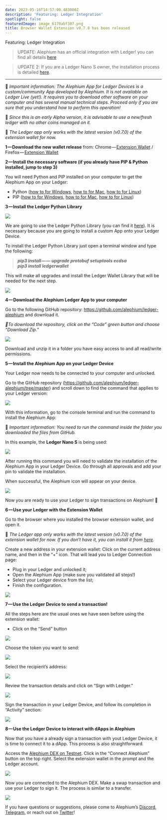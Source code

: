 ```yaml
---
date: 2023-05-16T14:57:00.483000Z
description: 'Featuring: Ledger Integration'
spotlight: false
featuredImage: image_6170abf307.png
title: Browser Wallet Extension v0.7.0 has been released
---
```


Featuring: Ledger Integration

> UPDATE: Alephium has an official integration with Ledger! you can find all details <a href="https://medium.com/@alephium/alephium-available-on-ledger-hardware-wallets-27fa77f928ab" class="markup--anchor markup--pullquote-anchor" >here</a>

> UPDATE 2: If you are a Ledger Nano S owner, the installation process is detailed <a href="https://medium.com/p/7a86570f4089/edit" >here</a>.

---

🚨 _Important information: The Alephium App for Ledger Devices is a custom/community App developed by Alephium. It is not available on Ledger Live (yet!). It requires you to download other software on your computer and has several manual technical steps. Proceed only if you are sure that you understand how to perform this operation!_

🚨 _Since this is an early Alpha version, it is advisable to use a new/fresh ledger with no other coins managed on it._

🚨 _The Ledger app only works with the latest version (v0.7.0) of the extension wallet for now._

**1 — Download the new wallet release** from: Chrome — <a href="https://chrome.google.com/webstore/detail/alephium-extension-wallet/gdokollfhmnbfckbobkdbakhilldkhcj" >Extension Wallet</a> / Firefox — <a href="https://addons.mozilla.org/en-US/firefox/addon/alephiumextensionwallet/" >Extension Wallet</a>

**2 — Install the necessary software (if you already have PIP & Python installed, jump to step 3)**

You will need Python and PIP installed on your computer to get the Alephium App on your Ledger:

- Python (<a href="https://www.simplilearn.com/tutorials/python-tutorial/python-installation-on-windows#:~:text=To%20download%20Python%2C%20you%20need,then%20select%20the%20Windows%20option." >how to for Windows</a>, <a href="https://docs.python.org/3/using/mac.html" >how to for Mac</a>, <a href="https://docs.python-guide.org/starting/install3/linux/" >how to for Linux</a>)
- PIP (<a href="https://www.dataquest.io/blog/install-pip-windows/" >how to for Windows</a>, <a href="https://www.groovypost.com/howto/install-pip-on-a-mac/" >how to for Mac</a>, <a href="https://docs.python-guide.org/starting/install3/linux/" >how to for Linux</a>)

**3 — Install the Ledger Python Library**

![](image_db53d15aaa.png)

We are going to use the Ledger Python Library (you can find it <a href="https://github.com/LedgerHQ/ledgerctl#quick-install" >here</a>). It is necessary because you are going to install a custom App onto your Ledger Device.

To install the Ledger Python Library just open a terminal window and type the following:

> **_pip3 install — — upgrade protobuf setuptools ecdsa  
> pip3 install ledgerwallet_**

This will make all upgrades and install the Ledger Wallet Library that will be needed for the next step.

![](image_7889d7e170.gif)

**4 — Download the Alephium Ledger App to your computer**

Go to the following GitHub repository: <a href="https://github.com/alephium/ledger-alephium/tree/master/release" >https://github.com/alephium/ledger-alephium</a> and download it.

_🚨To download the repository, click on the “Code” green button and choose “Download Zip.”_

![](image_66daf415fe.png)

Download and unzip it in a folder you have easy access to and all read/write permissions.

**5 — Install the Alephium App on your Ledger Device**

Your Ledger now needs to be connected to your computer and unlocked.

Go to the GitHub repository (<a href="https://github.com/alephium/ledger-alephium/tree/master" >https://github.com/alephium/ledger-alephium/tree/master</a>) and scroll down to find the command that applies to your Ledger version:

![](image_8fb9cb3848.png)

With this information, go to the console terminal and run the command to install the Alephium App:

🚨 _Important information: You need to run the command inside the folder you downloaded the files from GitHub._

In this example, the **Ledger Nano S** is being used:

![](image_37de619c27.png)

After running this command you will need to validate the installation of the Alephium App in your Ledger Device. Go through all approvals and add your pin to validate the installation.

When successful, the Alephium icon will appear on your device.

![](image_70920c6c77.jpeg)

Now you are ready to use your Ledger to sign transactions on Alephium! **🎉**

**6 — Use your Ledger with the Extension Wallet**

Go to the browser where you installed the browser extension wallet, and open it.

🚨 _The Ledger app only works with the latest version (v0.7.0) of the extension wallet for now. If you don’t have it, you can install it from_ <a href="https://chrome.google.com/webstore/detail/alephium-extension-wallet/gdokollfhmnbfckbobkdbakhilldkhcj/related" ><em>here</em></a>_._

Create a new address in your extension wallet: Click on the current address name, and then in the “+” icon. That will lead you to Ledger Connection page:

- Plug in your Ledger and unlocked it;
- Open the Alephium App (make sure you validated all steps!)
- Select your Ledger device from the list;
- Finish the configuration.

![](image_6745633ac7.gif)

**7 — Use the Ledger Device to send a transaction!**

All the steps here are the usual ones we have seen before using the extension wallet:

- Click on the “Send” button

![](image_1ba06f9e03.png)

Choose the token you want to send:

![](image_44a2eea264.png)

Select the recipient’s address:

![](image_44de2c3e11.png)

Review the transaction details and click on “Sign with Ledger.”

![](image_0ff69252be.png)

Sign the transaction in your Ledger Device, and follow its completion in “Activity” section:

![](image_e61f266056.png)

**8 — Use the Ledger Device to interact with dApps in Alephium**

Now that you have a already sign a transaction with yout Ledger Device, it is time to connect it to a dApp. This process is also straightforward.

Access the <a href="https://alephium.github.io/alephium-dex" >Alephium DEX on Testnet</a>. Click in the “Connect Alephium” button on the top right. Select the extension wallet in the prompt and the Ledger account.

![](image_44f65e2601.gif)

Now you are connected to the Alephium DEX. Make a swap transaction and use your Ledger to sign it. The process is similar to a transfer.

![](image_875b72a3ef.gif)

If you have questions or suggestions, please come to Alephium’s [Discord](/discord), <a href="https://t.me/alephiumgroup" >Telegram</a>, or reach out on <a href="https://twitter.com/alephium" >Twitter</a>!
